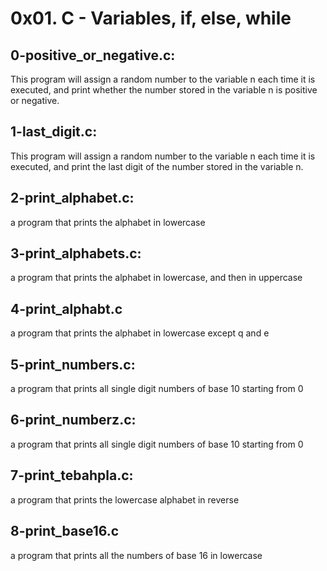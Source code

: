 # 0x01. C - Variables, if, else, while

## 0-positive_or_negative.c:
This program will assign a random number to the variable n each time it is executed, and print whether the number stored in the variable n is positive or negative.

## 1-last_digit.c:
This program will assign a random number to the variable n each time it is executed, and print the last digit of the number stored in the variable n.

## 2-print_alphabet.c:
 a program that prints the alphabet in lowercase

## 3-print_alphabets.c:
a program that prints the alphabet in lowercase, and then in uppercase

## 4-print_alphabt.c
 a program that prints the alphabet in lowercase except q and e

## 5-print_numbers.c:
a program that prints all single digit numbers of base 10 starting from 0

## 6-print_numberz.c:
a program that prints all single digit numbers of base 10 starting from 0
## 7-print_tebahpla.c:
a program that prints the lowercase alphabet in reverse

## 8-print_base16.c
a program that prints all the numbers of base 16 in lowercase


